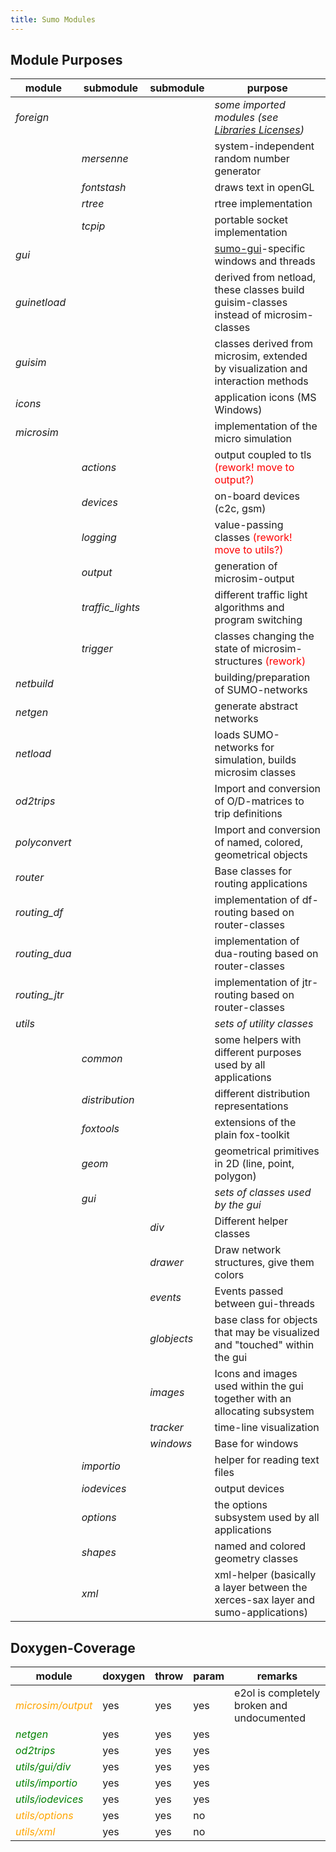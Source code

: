 ```yaml
---
title: Sumo Modules
---
```


## Module Purposes

| **module**     | **submodule**     | **submodule** | **purpose**                                                                          |
| -------------- | ----------------- | ------------- | ------------------------------------------------------------------------------------ |
| *foreign*      |                   |               | *some imported modules (see [Libraries Licenses](../../Libraries_Licenses.md))*    |
|                | *mersenne*        |               | system-independent random number generator                                           |
|                | *fontstash*       |               | draws text in openGL                                                                 |
|                | *rtree*           |               | rtree implementation                                                                 |
|                | *tcpip*           |               | portable socket implementation                                                       |
| *gui*          |                   |               | [sumo-gui](../../sumo-gui.md)-specific windows and threads                         |
| *guinetload*   |                   |               | derived from netload, these classes build guisim-classes instead of microsim-classes |
| *guisim*       |                   |               | classes derived from microsim, extended by visualization and interaction methods     |
| *icons*        |                   |               | application icons (MS Windows)                                                       |
| *microsim*     |                   |               | implementation of the micro simulation                                               |
|                | *actions*         |               | output coupled to tls <font color="red">(rework\! move to output?)</font>            |
|                | *devices*         |               | on-board devices (c2c, gsm)                                                          |
|                | *logging*         |               | value-passing classes <font color="red">(rework\! move to utils?)</font>             |
|                | *output*          |               | generation of microsim-output                                                        |
|                | *traffic_lights* |               | different traffic light algorithms and program switching                             |
|                | *trigger*         |               | classes changing the state of microsim-structures <font color="red">(rework)</font>  |
| *netbuild*     |                   |               | building/preparation of SUMO-networks                                                |
| *netgen*       |                   |               | generate abstract networks                                                           |
| *netload*      |                   |               | loads SUMO-networks for simulation, builds microsim classes                          |
| *od2trips*     |                   |               | Import and conversion of O/D-matrices to trip definitions                            |
| *polyconvert*  |                   |               | Import and conversion of named, colored, geometrical objects                         |
| *router*       |                   |               | Base classes for routing applications                                                |
| *routing_df*  |                   |               | implementation of df-routing based on router-classes                                 |
| *routing_dua* |                   |               | implementation of dua-routing based on router-classes                                |
| *routing_jtr* |                   |               | implementation of jtr-routing based on router-classes                                |
| *utils*        |                   |               | *sets of utility classes*                                                            |
|                | *common*          |               | some helpers with different purposes used by all applications                        |
|                | *distribution*    |               | different distribution representations                                               |
|                | *foxtools*        |               | extensions of the plain fox-toolkit                                                  |
|                | *geom*            |               | geometrical primitives in 2D (line, point, polygon)                                  |
|                | *gui*             |               | *sets of classes used by the gui*                                                    |
|                |                   | *div*         | Different helper classes                                                             |
|                |                   | *drawer*      | Draw network structures, give them colors                                            |
|                |                   | *events*      | Events passed between gui-threads                                                    |
|                |                   | *globjects*   | base class for objects that may be visualized and "touched" within the gui           |
|                |                   | *images*      | Icons and images used within the gui together with an allocating subsystem           |
|                |                   | *tracker*     | time-line visualization                                                              |
|                |                   | *windows*     | Base for windows                                                                     |
|                | *importio*        |               | helper for reading text files                                                        |
|                | *iodevices*       |               | output devices                                                                       |
|                | *options*         |               | the options subsystem used by all applications                                       |
|                | *shapes*          |               | named and colored geometry classes                                                   |
|                | *xml*             |               | xml-helper (basically a layer between the xerces-sax layer and sumo-applications)    |


## Doxygen-Coverage

| **module**                                    | **doxygen** | **throw** | **param** | **remarks**                                |
| --------------------------------------------- | ----------- | --------- | --------- | ------------------------------------------ |
| <font color="orange">*microsim/output*</font> | yes         | yes       | yes       | e2ol is completely broken and undocumented |
| <font color="green">*netgen*</font>           | yes         | yes       | yes       |                                            |
| <font color="green">*od2trips*</font>         | yes         | yes       | yes       |                                            |
| <font color="green">*utils/gui/div*</font>    | yes         | yes       | yes       |                                            |
| <font color="green">*utils/importio*</font>   | yes         | yes       | yes       |                                            |
| <font color="green">*utils/iodevices*</font>  | yes         | yes       | yes       |                                            |
| <font color="orange">*utils/options*</font>   | yes         | yes       | no        |                                            |
| <font color="orange">*utils/xml*</font>       | yes         | yes       | no        |                                            |